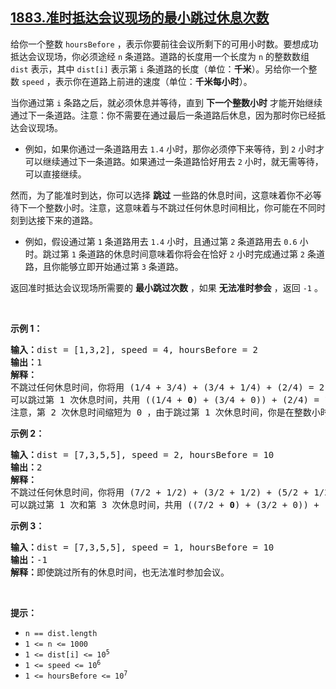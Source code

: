 ## [1883.准时抵达会议现场的最小跳过休息次数](https://leetcode.cn/problems/minimum-skips-to-arrive-at-meeting-on-time/)
<p>给你一个整数 <code>hoursBefore</code> ，表示你要前往会议所剩下的可用小时数。要想成功抵达会议现场，你必须途经 <code>n</code> 条道路。道路的长度用一个长度为 <code>n</code> 的整数数组 <code>dist</code> 表示，其中 <code>dist[i]</code> 表示第 <code>i</code> 条道路的长度（单位：<strong>千米</strong>）。另给你一个整数 <code>speed</code> ，表示你在道路上前进的速度（单位：<strong>千米每小时</strong>）。</p>

<p>当你通过第 <code>i</code> 条路之后，就必须休息并等待，直到 <strong>下一个整数小时</strong> 才能开始继续通过下一条道路。注意：你不需要在通过最后一条道路后休息，因为那时你已经抵达会议现场。</p>

<ul>
	<li>例如，如果你通过一条道路用去 <code>1.4</code> 小时，那你必须停下来等待，到 <code>2</code> 小时才可以继续通过下一条道路。如果通过一条道路恰好用去 <code>2</code> 小时，就无需等待，可以直接继续。</li>
</ul>

<p>然而，为了能准时到达，你可以选择 <strong>跳过</strong> 一些路的休息时间，这意味着你不必等待下一个整数小时。注意，这意味着与不跳过任何休息时间相比，你可能在不同时刻到达接下来的道路。</p>

<ul>
	<li>例如，假设通过第 <code>1</code> 条道路用去 <code>1.4</code> 小时，且通过第 <code>2</code> 条道路用去 <code>0.6</code> 小时。跳过第 <code>1</code> 条道路的休息时间意味着你将会在恰好 <code>2</code> 小时完成通过第 <code>2</code> 条道路，且你能够立即开始通过第 <code>3</code> 条道路。</li>
</ul>

<p>返回准时抵达会议现场所需要的 <strong>最小跳过次数</strong> ，如果 <strong>无法准时参会</strong> ，返回 <code>-1</code> 。</p>

<p> </p>

<p><strong>示例 1：</strong></p>

<pre>
<strong>输入：</strong>dist = [1,3,2], speed = 4, hoursBefore = 2
<strong>输出：</strong>1
<strong>解释：</strong>
不跳过任何休息时间，你将用 (1/4 + 3/4) + (3/4 + 1/4) + (2/4) = 2.5 小时才能抵达会议现场。
可以跳过第 1 次休息时间，共用 ((1/4 + <strong>0</strong>) + (3/4 + 0)) + (2/4) = 1.5 小时抵达会议现场。
注意，第 2 次休息时间缩短为 0 ，由于跳过第 1 次休息时间，你是在整数小时处完成通过第 2 条道路。
</pre>

<p><strong>示例 2：</strong></p>

<pre>
<strong>输入：</strong>dist = [7,3,5,5], speed = 2, hoursBefore = 10
<strong>输出：</strong>2
<strong>解释：</strong>
不跳过任何休息时间，你将用 (7/2 + 1/2) + (3/2 + 1/2) + (5/2 + 1/2) + (5/2) = 11.5 小时才能抵达会议现场。
可以跳过第 1 次和第 3 次休息时间，共用 ((7/2 + <strong>0</strong>) + (3/2 + 0)) + ((5/2 + <strong>0</strong>) + (5/2)) = 10 小时抵达会议现场。
</pre>

<p><strong>示例 3：</strong></p>

<pre>
<strong>输入：</strong>dist = [7,3,5,5], speed = 1, hoursBefore = 10
<strong>输出：</strong>-1
<strong>解释：</strong>即使跳过所有的休息时间，也无法准时参加会议。
</pre>

<p> </p>

<p><strong>提示：</strong></p>

<ul>
	<li><code>n == dist.length</code></li>
	<li><code>1 <= n <= 1000</code></li>
	<li><code>1 <= dist[i] <= 10<sup>5</sup></code></li>
	<li><code>1 <= speed <= 10<sup>6</sup></code></li>
	<li><code>1 <= hoursBefore <= 10<sup>7</sup></code></li>
</ul>
